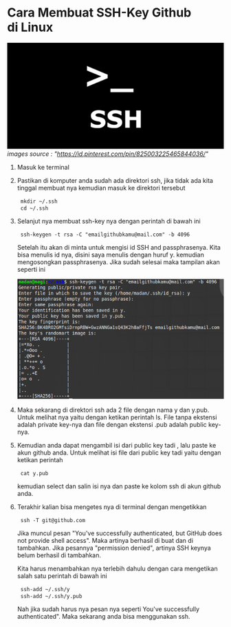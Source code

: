 # Cara Membuat SSH-Key Github di Linux

![Alt text](./images/ssh.png?raw=true "Title") <br>
_images source : "https://id.pinterest.com/pin/825003225465844036/"_

1. Masuk ke terminal
2. Pastikan di komputer anda sudah ada direktori ssh, jika tidak ada kita tinggal membuat nya kemudian masuk ke direktori tersebut

        mkdir ~/.ssh    
        cd ~/.ssh 
 
3. Selanjut nya membuat ssh-key nya dengan perintah di bawah ini

        ssh-keygen -t rsa -C "emailgithubkamu@mail.com" -b 4096

    Setelah itu akan di minta untuk mengisi id SSH and passphrasenya. Kita bisa menulis id nya, disini saya menulis dengan huruf y. kemudian mengosongkan             passphrasenya. Jika sudah selesai maka tampilan akan seperti ini
    
    ![Alt text](./images/ssh-key-terminal.png?raw=true "Title")

4. Maka sekarang di direktori ssh ada 2 file dengan nama y dan y.pub. Untuk melihat nya yaitu dengan ketikan perintah ls.
   File tanpa ekstensi adalah private key-nya dan file dengan ekstensi .pub adalah public key-nya.

5. Kemudian anda dapat mengambil isi dari public key tadi , lalu paste ke akun github anda.
   Untuk melihat isi file dari public key tadi yaitu dengan ketikan perintah

        cat y.pub

   kemudian select dan salin isi nya dan paste ke kolom ssh di akun github anda.

6. Terakhir kalian bisa mengetes nya di terminal dengan mengetikkan 

        ssh -T git@github.com

   Jika muncul pesan "You've successfully authenticated, but GitHub does not provide shell access". Maka artinya berhasil di buat dan di tambahkan.
   Jika pesannya "permission denied", artinya SSH keynya belum berhasil di tambahkan. 

   Kita harus menambahkan nya terlebih dahulu dengan cara mengetikan salah satu perintah di bawah ini

        ssh-add ~/.ssh/y
        ssh-add ~/.ssh/y.pub

   Nah jika sudah harus nya pesan nya seperti You've successfully authenticated". Maka sekarang anda bisa menggunakan ssh.
